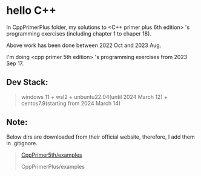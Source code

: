 # hello C++

In CppPrimerPlus folder, my solutions to <C++ primer plus 6th edition> 's programming exercises (including chapter 1 to chaper 18).

Above work has been done between 2022 Oct and 2023 Aug.

I'm doing <cpp primer 5th edition> 's programming exercises from 2023 Sep 17.

## Dev Stack:
> windows 11 + wsl2 + unbuntu22.04(until 2024 March 12) + centos7.9(starting from 2024 March 14)

## Note:
Below dirs are downloaded from their official website, therefore, I add them in .gitignore.
>    [CppPrimer5th/examples](http://informit.com/title/0321714113 "cpp primer 5th source code")
>
>    CppPrimerPlus/examples 
